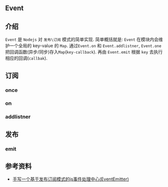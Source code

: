 ## Event

## 介绍

`Event` 是 `Nodejs` 对 `发布\订阅` 模式的简单实现. 简单概括就是: `Event` 在模块内会维护一个全局的 key-value 的 `Map`. 通过`Event.on` 和 `Event.addlistner`, `Event.one` 把回调函数(异步/同步)存入`Map`(`key-callback`). 再由 `Event.emit` 根据 `key` 去执行相应的回调(`callbak`).

## 订阅 

### once

### on

### addlistner

## 发布

### emit



## 参考资料

* [手写一个基于发布订阅模式的js事件处理中心(EventEmitter)](https://juejin.cn/post/6985156199192723487)